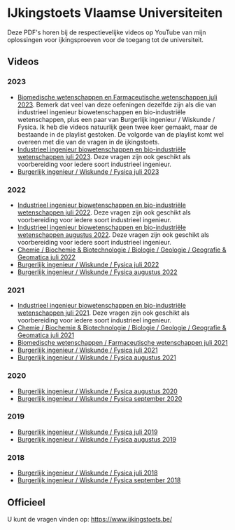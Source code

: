 # IJkingstoets Vlaamse Universiteiten #

Deze PDF's horen bij de respectievelijke videos op YouTube van mijn oplossingen voor ijkingsproeven voor de toegang tot de universiteit.

## Videos ##
### 2023 ###
* [Biomedische wetenschappen en Farmaceutische wetenschappen juli 2023](https://www.youtube.com/playlist?list=PLGQD6QSQ70Te9RAqlbNtbQ7XPn0JnWhMK).
Bemerk dat veel van deze oefeningen dezelfde zijn als die van industrieel ingenieur biowetenschappen en bio-industriële wetenschappen, plus een paar van Burgerlijk ingenieur / Wiskunde / Fysica. Ik heb die videos natuurlijk geen twee keer gemaakt, maar de bestaande in de playlist gestoken. De volgorde van de playlist komt wel overeen met die van de vragen in de ijkingstoets. 
* [Industrieel ingenieur biowetenschappen en bio-industriële wetenschappen juli 2023](https://www.youtube.com/playlist?list=PLGQD6QSQ70TdKgC-YDM1HQ3XZPeSqcfTP). Deze vragen zijn ook geschikt als voorbereiding voor iedere soort industrieel ingenieur.
* [Burgerlijk ingenieur / Wiskunde / Fysica juli 2023](https://www.youtube.com/playlist?list=PLGQD6QSQ70Tdjvzr8mlT77iY8XcjN2JbF)
  
### 2022 ###
* [Industrieel ingenieur biowetenschappen en bio-industriële wetenschappen juli 2022](https://www.youtube.com/playlist?list=PLGQD6QSQ70Tc7XsyR9XfOTk1WssM9VIeo). Deze vragen zijn ook geschikt als voorbereiding voor iedere soort industrieel ingenieur.
* [Industrieel ingenieur biowetenschappen en bio-industriële wetenschappen augustus 2022](https://www.youtube.com/playlist?list=PLGQD6QSQ70Tflec1GJBfL-7q9e5LZ7Ypz). Deze vragen zijn ook geschikt als voorbereiding voor iedere soort industrieel ingenieur.
* [Chemie / Biochemie & Biotechnologie / Biologie / Geologie / Geografie & Geomatica juli 2022](https://www.youtube.com/playlist?list=PLGQD6QSQ70TcaAULO04beL1Q2qDmv-69k)
* [Burgerlijk ingenieur / Wiskunde / Fysica juli 2022](https://www.youtube.com/playlist?list=PLGQD6QSQ70TfgyVT_bQFXi7hDs6MKQJnT)
* [Burgerlijk ingenieur / Wiskunde / Fysica augustus 2022](https://www.youtube.com/playlist?list=PLGQD6QSQ70TcrYTVsgsc36ysZDZ3YB_lI)

### 2021 ###
* [Industrieel ingenieur biowetenschappen en bio-industriële wetenschappen juli 2021](https://www.youtube.com/playlist?list=PLGQD6QSQ70Tc0iDeDX1icYwVMoSu8nrpI). Deze vragen zijn ook geschikt als voorbereiding voor iedere soort industrieel ingenieur.
* [Chemie / Biochemie & Biotechnologie / Biologie / Geologie / Geografie & Geomatica juli 2021](https://www.youtube.com/playlist?list=PLGQD6QSQ70TdhuBjixC_U8MJzBNtI8Zro)
* [Biomedische wetenschappen / Farmaceutische wetenschappen juli 2021](https://www.youtube.com/playlist?list=PLGQD6QSQ70Tea7MuG5zZHx2x8UAo1ANCp)
* [Burgerlijk ingenieur / Wiskunde / Fysica juli 2021](https://www.youtube.com/playlist?list=PLGQD6QSQ70Te37YPTodVVhD0lo3QQj_8P)
* [Burgerlijk ingenieur / Wiskunde / Fysica augustus 2021](https://www.youtube.com/playlist?list=PLGQD6QSQ70TfyQmyGSaMYt3URk_5_4XcR)

### 2020 ###
* [Burgerlijk ingenieur / Wiskunde / Fysica augustus 2020](https://www.youtube.com/playlist?list=PLGQD6QSQ70TfmNS97oq_d2qj-XvCZ9LU_)
* [Burgerlijk ingenieur / Wiskunde / Fysica september 2020](https://www.youtube.com/playlist?list=PLGQD6QSQ70TdD1knmEqKkkKONoA5ulcX5)

### 2019 ###
* [Burgerlijk ingenieur / Wiskunde / Fysica juli 2019](https://www.youtube.com/playlist?list=PLGQD6QSQ70TfiEDNk1sBLzdx8Kre9KrOK)
* [Burgerlijk ingenieur / Wiskunde / Fysica augustus 2019](https://www.youtube.com/playlist?list=PLGQD6QSQ70Tf0xKCwKyVnFb_mvmhCdThf)

### 2018 ###
* [Burgerlijk ingenieur / Wiskunde / Fysica juli 2018](https://www.youtube.com/playlist?list=PLGQD6QSQ70TfCIXZwt3TG5x07yQnRrxso)
* [Burgerlijk ingenieur / Wiskunde / Fysica september 2018](https://www.youtube.com/playlist?list=PLGQD6QSQ70TdfyOikycnnnBpA4byf_DNf)

## Officieel ##
U kunt de vragen vinden op: https://www.ijkingstoets.be/
